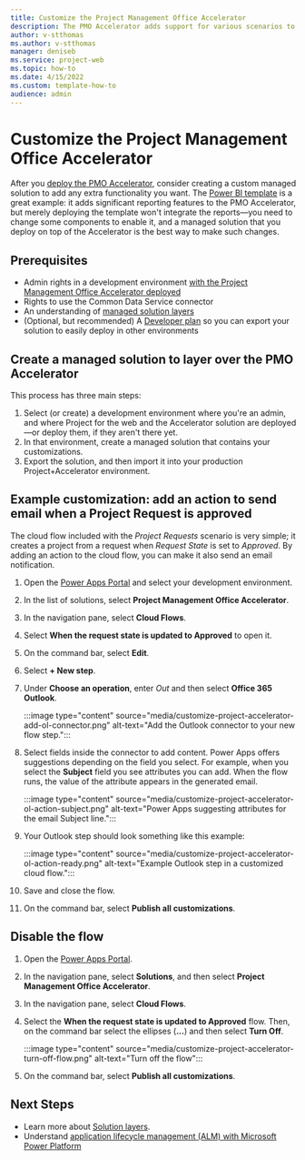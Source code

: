 ```yaml
---
title: Customize the Project Management Office Accelerator
description: The PMO Accelerator adds support for various scenarios to Project for the web. You can customize it  by creating a managed solution. Keeping your customizations in a separate solution lets you preserve the PMO Accelerator solution, so you can deploy updated versions as they are released.   
author: v-stthomas
ms.author: v-stthomas
manager: deniseb
ms.service: project-web
ms.topic: how-to
ms.date: 4/15/2022
ms.custom: template-how-to
audience: admin
---
```


# Customize the Project Management Office Accelerator

After you [deploy the PMO Accelerator](deploy-project-for-web-accelerator-power-bi-template.md), consider creating a custom managed solution to add any extra functionality you want. The [Power BI template](deploy-power-bi-template-project-for-web-accelerator.md) is a great example: it adds significant reporting features to the PMO Accelerator, but merely deploying the template won't integrate the reports&mdash;you need to change some components to enable it, and a managed solution that you deploy on top of the Accelerator is the best way to make such changes.

## Prerequisites

- Admin rights in a development environment [with the Project Management Office Accelerator deployed](deploy-project-for-web-accelerator-power-bi-template.md)
- Rights to use the Common Data Service connector
- An understanding of [managed solution layers](/power-platform/alm/solution-layers-alm#layering-within-a-managed-solution)
- (Optional, but recommended) A [Developer plan](/power-apps/maker/developer-plan) so you can export your solution to easily deploy in other environments

## Create a managed solution to layer over the PMO Accelerator

This process has three main steps:

1. Select (or create) a development environment where you're an admin, and where Project for the web and the Accelerator solution are deployed&mdash;or deploy them, if they aren't there yet.
1. In that environment, create a managed solution that contains your customizations.
1. Export the solution, and then import it into your production Project+Accelerator environment.

## Example customization: add an action to send email when a Project Request is approved

The cloud flow included with the *Project Requests* scenario is very simple; it creates a project from a request when *Request State* is set to *Approved*. By adding an action to the cloud flow, you can make it also send an email notification.

1. Open the [Power Apps Portal](https://make.powerapps.com) and select your development environment.
1. In the list of solutions, select **Project Management Office Accelerator**.
1. In the navigation pane, select **Cloud Flows**.
1. Select **When the request state is updated to Approved** to open it.
1. On the command bar, select **Edit**.
1. Select **+ New step**.
1. Under **Choose an operation**, enter *Out* and then select **Office 365 Outlook**.

    :::image type="content" source="media/customize-project-accelerator-add-ol-connector.png" alt-text="Add the Outlook connector to your new flow step.":::

1. Select fields inside the connector to add content. Power Apps offers suggestions depending on the field you select. For example, when you select the **Subject** field you see attributes you can add. When the flow runs, the value of the attribute appears in the generated email.

    :::image type="content" source="media/customize-project-accelerator-ol-action-subject.png" alt-text="Power Apps suggesting attributes for the email Subject line.":::

1. Your Outlook step should look something like this example:

    :::image type="content" source="media/customize-project-accelerator-ol-action-ready.png" alt-text="Example Outlook step in a customized cloud flow.":::

1. Save and close the flow.
1. On the command bar, select **Publish all customizations**.

## Disable the flow

1. Open the [Power Apps Portal](https://make.powerapps.com).
1. In the navigation pane, select **Solutions**, and then select **Project Management Office Accelerator**.
1. In the navigation pane, select **Cloud Flows**.
1. Select the **When the request state is updated to Approved** flow. Then, on the command bar select the ellipses (**...**) and then select **Turn Off**.

    :::image type="content" source="media/customize-project-accelerator-turn-off-flow.png" alt-text="Turn off the flow":::

1. On the command bar, select **Publish all customizations**.

## Next Steps

- Learn more about [Solution layers](/power-apps/maker/data-platform/solution-layers).
- Understand [application lifecycle management (ALM) with Microsoft Power Platform](/power-platform/alm/overview-alm)
